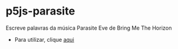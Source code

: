 # p5js-parasite
Escreve palavras da música Parasite Eve de Bring Me The Horizon

 - Para utilizar, clique [aqui](https://vitorparaprojetosescolares.github.io/p5js-parasite/)
